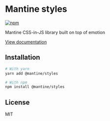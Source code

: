 # Mantine styles

[![npm](https://img.shields.io/npm/dm/@mantine/styles)](https://www.npmjs.com/package/@mantine/styles)

Mantine CSS-in-JS library built on top of emotion

[View documentation](https://mantine.dev/)

## Installation

```bash
# With yarn
yarn add @mantine/styles

# With npm
npm install @mantine/styles
```

## License

MIT
